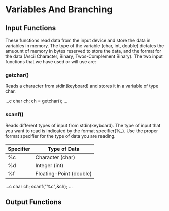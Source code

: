 # Variables And Branching


## Input Functions
These functions read data from the input device and store the data in variables in memory.  The type of the variable (char, int, double) dictates the amuount of memory in bytes reserved to store the data, and the format for the data (Ascii Character, Binary, Twos-Complement Binary).  The two input functions that we have used or will use are:

### getchar()
Reads a character from stdin(keyboard) and stores it in a variable of type char.

...c
    char ch;
    ch = getchar();
...

### scanf()
Reads different types of input from stdin(keyboard).  The type of input that you want to read is indicated by the format specifier(%_).  Use the proper format specifier for the type of data you are reading.

Specifier | Type of Data
--------- | ------------
    %c | Character (char)
    %d | Integer (int)
    %f | Floating-Point (double)

...c
    char ch;
    scanf("%c",&ch);
...

## Output Functions
